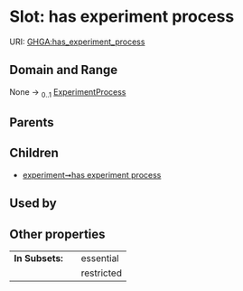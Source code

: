 
# Slot: has experiment process




URI: [GHGA:has_experiment_process](https://w3id.org/GHGA/has_experiment_process)


## Domain and Range

None &#8594;  <sub>0..1</sub> [ExperimentProcess](ExperimentProcess.md)

## Parents


## Children

 *  [experiment➞has experiment process](experiment_has_experiment_process.md)

## Used by


## Other properties

|  |  |  |
| --- | --- | --- |
| **In Subsets:** | | essential |
|  | | restricted |

